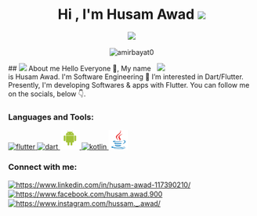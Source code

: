 <h1 align="center">Hi , I'm Husam Awad <img src="https://media.giphy.com/media/hvRJCLFzcasrR4ia7z/giphy.gif" width="35"></h1>
<p align="center">
  <a href="https://github.com/DenverCoder1/readme-typing-svg"><img src="https://readme-typing-svg.herokuapp.com?lines=SoftWare+Engineering+Student;Flutter+Developer&center=true&width=500&height=50"></a>
</p>
<p align="center"> 
	<img src="https://komarev.com/ghpvc/?username=amirbayat0&label=Profile%20views&color=0e75b6&style=plastic" alt="amirbayat0" /> 
</p>
## <img src = "https://user-images.githubusercontent.com/63050133/156777293-72a6e681-2582-4a9d-ad92-09d1181d47c7.gif" width = 50px>  About me
<img align="right" src="https://user-images.githubusercontent.com/63050133/156676671-d5b2e362-97d4-4404-9447-dd71ddfea82f.gif" width = 200px/>
Hello Everyone 👋, My name is Husam Awad. I'm Software Engineering 👨‍
I’m interested in Dart/Flutter. Presently, I'm developing Softwares & apps with Flutter.
You can follow me on the socials, below 👇.
	  
<h3 align="left">Languages and Tools:</h3>
<p align="left"> 
<a href="https://flutter.dev" target="_blank" rel="noreferrer"> <img src="https://www.vectorlogo.zone/logos/flutterio/flutterio-icon.svg" alt="flutter" width="40" height="40"/> </a> 
<a href="https://dart.dev" target="_blank" rel="noreferrer"> <img src="https://www.vectorlogo.zone/logos/dartlang/dartlang-icon.svg" alt="dart" width="40" height="40"/> </a> 
<a href="https://developer.android.com" target="_blank" rel="noreferrer"> <img src="https://raw.githubusercontent.com/devicons/devicon/master/icons/android/android-original-wordmark.svg" alt="android" width="40" height="40"/> </a> 
<a href="https://kotlinlang.org" target="_blank" rel="noreferrer"> <img src="https://www.vectorlogo.zone/logos/kotlinlang/kotlinlang-icon.svg" alt="kotlin" width="40" height="40"/> </a> 
<a href="https://www.java.com" target="_blank" rel="noreferrer"> <img src="https://raw.githubusercontent.com/devicons/devicon/master/icons/java/java-original.svg" alt="java" width="40" height="40"/> </a> 
</p>

<h3 align="left">Connect with me:</h3>
<p align="left">
<a href="https://linkedin.com/in/https://www.linkedin.com/in/husam-awad-117390210/" target="blank"><img align="center" src="https://raw.githubusercontent.com/rahuldkjain/github-profile-readme-generator/master/src/images/icons/Social/linked-in-alt.svg" alt="https://www.linkedin.com/in/husam-awad-117390210/" height="30" width="40" /></a>
<a href="https://fb.com/https://www.facebook.com/husam.awad.900" target="blank"><img align="center" src="https://raw.githubusercontent.com/rahuldkjain/github-profile-readme-generator/master/src/images/icons/Social/facebook.svg" alt="https://www.facebook.com/husam.awad.900" height="30" width="40" /></a>
<a href="https://instagram.com/https://www.instagram.com/hussam._.awad/" target="blank"><img align="center" src="https://raw.githubusercontent.com/rahuldkjain/github-profile-readme-generator/master/src/images/icons/Social/instagram.svg" alt="https://www.instagram.com/hussam._.awad/" height="30" width="40" /></a>
</p>

